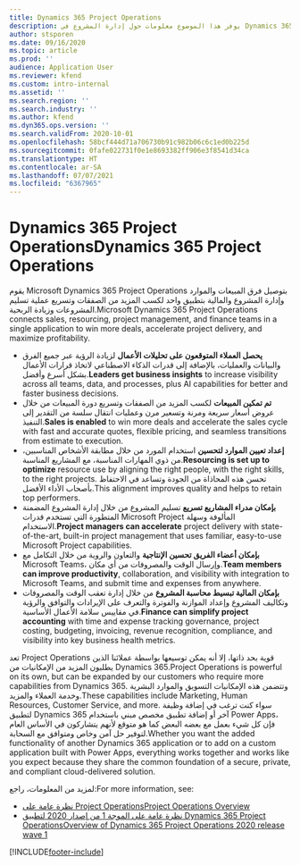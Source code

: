 ```yaml
---
title: Dynamics 365 Project Operations
description: يوفر هذا الموضوع معلومات حول إدارة المشروع في Dynamics 365 Project Operations.
author: stsporen
ms.date: 09/16/2020
ms.topic: article
ms.prod: ''
audience: Application User
ms.reviewer: kfend
ms.custom: intro-internal
ms.assetid: ''
ms.search.region: ''
ms.search.industry: ''
ms.author: kfend
ms.dyn365.ops.version: ''
ms.search.validFrom: 2020-10-01
ms.openlocfilehash: 58bcf444d71a706730b91c982b06c6c1ed0b225d
ms.sourcegitcommit: 0fafe022731f0e1e8693382ff906e3f8541d34ca
ms.translationtype: HT
ms.contentlocale: ar-SA
ms.lasthandoff: 07/07/2021
ms.locfileid: "6367965"
---
```

# <a name="dynamics-365-project-operations"></a><span data-ttu-id="b292f-103">Dynamics 365 Project Operations</span><span class="sxs-lookup"><span data-stu-id="b292f-103">Dynamics 365 Project Operations</span></span>

<span data-ttu-id="b292f-104">يقوم Microsoft Dynamics 365 Project Operations بتوصيل فرق المبيعات والموارد وإدارة المشروع والمالية بتطبيق واحد لكسب المزيد من الصفقات وتسريع عملية تسليم المشروعات وزيادة الربحية.</span><span class="sxs-lookup"><span data-stu-id="b292f-104">Microsoft Dynamics 365 Project Operations connects sales, resourcing, project management, and finance teams in a single application to win more deals, accelerate project delivery, and maximize profitability.</span></span>

-   <span data-ttu-id="b292f-105">**يحصل العملاء المتوقعون على تحليلات الأعمال** لزيادة الرؤية عبر جميع الفرق والبيانات والعمليات، بالإضافة إلى قدرات الذكاء الاصطناعي لاتخاذ قرارات الأعمال بشكل أسرع وأفضل.</span><span class="sxs-lookup"><span data-stu-id="b292f-105">**Leaders get business insights** to increase visibility across all teams, data, and processes, plus AI capabilities for better and faster business decisions.</span></span>
-   <span data-ttu-id="b292f-106">**تم تمكين المبيعات** لكسب المزيد من الصفقات وتسريع دورة المبيعات من خلال عروض أسعار سريعة ومرنة وتسعير مرن وعمليات انتقال سلسة من التقدير إلى التنفيذ.</span><span class="sxs-lookup"><span data-stu-id="b292f-106">**Sales is enabled** to win more deals and accelerate the sales cycle with fast and accurate quotes, flexible pricing, and seamless transitions from estimate to execution.</span></span>
-   <span data-ttu-id="b292f-107">**إعداد تعيين الموارد لتحسين** استخدام المورد من خلال مطابقة الأشخاص المناسبين، من ذوي المهارات المناسبة، مع المشاريع المناسبة.</span><span class="sxs-lookup"><span data-stu-id="b292f-107">**Resourcing is set up to optimize** resource use by aligning the right people, with the right skills, to the right projects.</span></span> <span data-ttu-id="b292f-108">تحسن هذه المحاذاة من الجودة وتساعد في الاحتفاظ بأصحاب الأداء الأفضل.</span><span class="sxs-lookup"><span data-stu-id="b292f-108">This alignment improves quality and helps to retain top performers.</span></span>
-   <span data-ttu-id="b292f-109">**بإمكان مدراء المشاريع تسريع** تسليم المشروع من خلال إدارة المشروع المضمنة المتطورة التي تستخدم قدرات Microsoft Project المألوفة وسهلة الاستخدام.</span><span class="sxs-lookup"><span data-stu-id="b292f-109">**Project managers can accelerate** project delivery with state-of-the-art, built-in project management that uses familiar, easy-to-use Microsoft Project capabilities.</span></span>
-   <span data-ttu-id="b292f-110">**بإمكان أعضاء الفريق تحسين الإنتاجية** والتعاون والروية من خلال التكامل مع Microsoft Teams، وإرسال الوقت والمصروفات من أي مكان.</span><span class="sxs-lookup"><span data-stu-id="b292f-110">**Team members can improve productivity**, collaboration, and visibility with integration to Microsoft Teams, and submit time and expenses from anywhere.</span></span>
-   <span data-ttu-id="b292f-111">**بإمكان المالية تبسيط محاسبة المشروع** من خلال إدارة تعقب الوقت والمصروفات وتكاليف المشروع وإعداد الموازنة والفوترة والتعرف على الإيرادات والتوافق والرؤية في مقاييس سلامة الأعمال الأساسية.</span><span class="sxs-lookup"><span data-stu-id="b292f-111">**Finance can simplify project accounting** with time and expense tracking governance, project costing, budgeting, invoicing, revenue recognition, compliance, and visibility into key business health metrics.</span></span>

<span data-ttu-id="b292f-112">تعد Project Operations قوية بحد ذاتها، إلا أنه يمكن توسيعها بواسطة عملائنا الذين يطلبون المزيد من الإمكانيات من Dynamics 365.</span><span class="sxs-lookup"><span data-stu-id="b292f-112">Project Operations is powerful on its own, but can be expanded by our customers who require more capabilities from Dynamics 365.</span></span> <span data-ttu-id="b292f-113">وتتضمن هذه الإمكانيات التسويق والموارد البشرية وخدمة العملاء والمزيد.</span><span class="sxs-lookup"><span data-stu-id="b292f-113">These capabilities include Marketing, Human Resources, Customer Service, and more.</span></span> <span data-ttu-id="b292f-114">سواء كنت ترغب في إضافة وظيفة لتطبيق Dynamics 365 آخر أو إضافة تطبيق مخصص مبني باستخدام Power Apps، فإن كل شيء بعمل مع بعضه البعض كما هو متوقع لأنهم يتشاركون في الأساس العام لتوفير حل آمن وخاص ومتوافق مع السحابة.</span><span class="sxs-lookup"><span data-stu-id="b292f-114">Whether you want the added functionality of another Dynamics 365 application or to add on a custom application built with Power Apps, everything works together and works like you expect because they share the common foundation of a secure, private, and compliant cloud-delivered solution.</span></span>

<span data-ttu-id="b292f-115">لمزيد من المعلومات، راجع:</span><span class="sxs-lookup"><span data-stu-id="b292f-115">For more information, see:</span></span>

- [<span data-ttu-id="b292f-116">نظرة عامة على Project Operations</span><span class="sxs-lookup"><span data-stu-id="b292f-116">Project Operations Overview</span></span>](https://dynamics.microsoft.com/en-us/project-operations/overview/)
- [<span data-ttu-id="b292f-117">نظرة عامة على الموجة 1 من إصدار 2020 لتطبيق Dynamics 365 Project Operations</span><span class="sxs-lookup"><span data-stu-id="b292f-117">Overview of Dynamics 365 Project Operations 2020 release wave 1</span></span>](/dynamics365-release-plan/2020wave1/dynamics365-project-operations/)



[!INCLUDE[footer-include](includes/footer-banner.md)]
